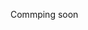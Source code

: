 <html>
<meta charset="UTF-8">
<meta name="viewport" content="width=device-width, initial-scale=1">

<!-- Page Container -->
<div>
  <p>
    Commping soon
  </p>
  
  <!-- End Page Container -->
</div>

</html>
